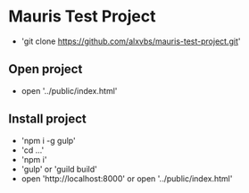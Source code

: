 # Mauris Test Project

* 'git clone https://github.com/alxvbs/mauris-test-project.git'

## Open project

* open '../public/index.html'

## Install project

* 'npm i -g gulp'
* 'cd ...'
* 'npm i'
* 'gulp' or 'guild build'
* open 'http://localhost:8000' or open '../public/index.html'